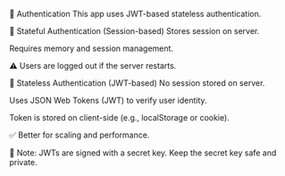 🔐 Authentication
This app uses JWT-based stateless authentication.

📘 Stateful Authentication (Session-based)
Stores session on server.

Requires memory and session management.

⚠️ Users are logged out if the server restarts.

📗 Stateless Authentication (JWT-based)
No session stored on server.

Uses JSON Web Tokens (JWT) to verify user identity.

Token is stored on client-side (e.g., localStorage or cookie).

✅ Better for scaling and performance.

🔑 Note: JWTs are signed with a secret key. Keep the secret key safe and private.
